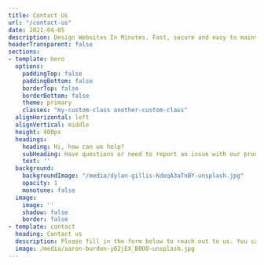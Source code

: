 ```yaml
---
title: Contact Us
url: "/contact-us"
date: 2021-04-05
description: Design Websites In Minutes. Fast, secure and easy to maintain
headerTransparent: false
sections:
- template: hero
  options:
    paddingTop: false
    paddingBottom: false
    borderTop: false
    borderBottom: false
    theme: primary
    classes: "my-custom-class another-custom-class"
  alignHorizontal: left
  alignVertical: middle
  height: 400px
  headings:
    heading: Hi, how can we help?
    subHeading: Have questions or need to report an issue with our products or services?
    text: ''
  background:
    backgroundImage: "/media/dylan-gillis-KdeqA3aTnBY-unsplash.jpg"
    opacity: 1
    monotone: false
  image:
    image: ''
    shadow: false
    border: false
- template: contact
  heading: Contact us
  description: Please fill in the form below to reach out to us. You can also get in touch via our social media channels if you prefer so. These can be found at the bottom of this page. You can expect a reply from us within 24 hours. Thanks!
  image: /media/aaron-burden-y02jEX_B0O0-unsplash.jpg
---
```

